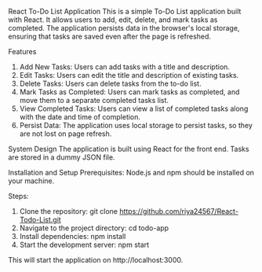React To-Do List Application
This is a simple To-Do List application built with React. It allows users to add, edit, delete, and mark tasks as completed. The application persists data in the browser's local storage, ensuring that tasks are saved even after the page is refreshed.

Features 
1. Add New Tasks: Users can add tasks with a title and description.
2. Edit Tasks: Users can edit the title and description of existing tasks.
3. Delete Tasks: Users can delete tasks from the to-do list.
4. Mark Tasks as Completed: Users can mark tasks as completed, and move them to a separate completed tasks list.
5. View Completed Tasks: Users can view a list of completed tasks along with the date and time of completion.
6. Persist Data: The application uses local storage to persist tasks, so they are not lost on page refresh.

System Design
The application is built using React for the front end. Tasks are stored in a dummy JSON file.

Installation and Setup
Prerequisites: Node.js and npm should be installed on your machine.

Steps:
1. Clone the repository: git clone https://github.com/riya24567/React-Todo-List.git
2. Navigate to the project directory: cd todo-app
3. Install dependencies: npm install
4. Start the development server: npm start

This will start the application on http://localhost:3000.
